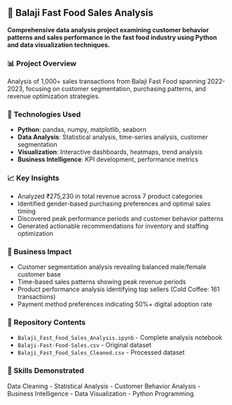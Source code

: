 
## 🍔 Balaji Fast Food Sales Analysis

**Comprehensive data analysis project examining customer behavior patterns and sales performance in the fast food industry using Python and data visualization techniques.**

### 📊 Project Overview
Analysis of 1,000+ sales transactions from Balaji Fast Food spanning 2022-2023, focusing on customer segmentation, purchasing patterns, and revenue optimization strategies.

### 🔧 Technologies Used
- **Python**: pandas, numpy, matplotlib, seaborn
- **Data Analysis**: Statistical analysis, time-series analysis, customer segmentation
- **Visualization**: Interactive dashboards, heatmaps, trend analysis
- **Business Intelligence**: KPI development, performance metrics

### 📈 Key Insights
- Analyzed ₹275,230 in total revenue across 7 product categories
- Identified gender-based purchasing preferences and optimal sales timing
- Discovered peak performance periods and customer behavior patterns
- Generated actionable recommendations for inventory and staffing optimization

### 🎯 Business Impact
- Customer segmentation analysis revealing balanced male/female customer base
- Time-based sales patterns showing peak revenue periods
- Product performance analysis identifying top sellers (Cold Coffee: 161 transactions)
- Payment method preferences indicating 50%+ digital adoption rate

### 📁 Repository Contents
- `Balaji_Fast_Food_Sales_Analysis.ipynb` - Complete analysis notebook
- `Balaji-Fast-Food-Sales.csv` - Original dataset
- `Balaji_Fast_Food_Sales_Cleaned.csv` - Processed dataset

### 🚀 Skills Demonstrated
Data Cleaning -  Statistical Analysis -  Customer Behavior Analysis -  Business Intelligence -  Data Visualization -  Python Programming

